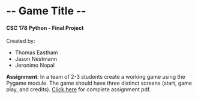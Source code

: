 # -- Game Title --
#### CSC 178 Python - Final Project

<p>Created by:</p>
<ul>
 <li>Thomas Eastham</li>
 <li>Jason Nestmann</li>
 <li>Jeronimo Nopal</li>
</ul>

**Assignment**: In a team of 2-3 students create a working game using the Pygame module.  The game should have three distinct screens (start, game play, and credits).  [Click here](https://github.com/jnestmann/CSC178_Final_Project/blob/master/CSC178%20HW%205.pdf) for complete assignment pdf.